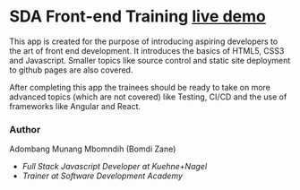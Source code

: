 # SDA Front-end Training [live demo](https://bomdizane.github.io/SDAFrontEnd/)

This app is created for the purpose of introducing aspiring developers to the art of front end development. 
It introduces the basics of HTML5, CSS3 and Javascript. Smaller topics like source control and static site deployment to github pages are also covered. 

After completing this app the trainees should be ready to take on more advanced topics (which are not covered) like Testing, CI/CD and the use of frameworks like Angular and React.


### Author

Adombang Munang Mbomndih (Bomdi Zane)

* *Full Stack Javascript Developer at Kuehne+Nagel*
* *Trainer at Software Development Academy*
